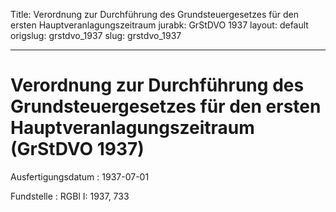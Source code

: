 Title: Verordnung zur Durchführung des Grundsteuergesetzes für den ersten Hauptveranlagungszeitraum
jurabk: GrStDVO 1937
layout: default
origslug: grstdvo_1937
slug: grstdvo_1937

---

# Verordnung zur Durchführung des Grundsteuergesetzes für den ersten Hauptveranlagungszeitraum (GrStDVO 1937)

Ausfertigungsdatum
:   1937-07-01

Fundstelle
:   RGBl I: 1937, 733

